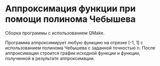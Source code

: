 # Аппроксимация функции при помощи полинома Чебышева
Сборка программы с использованием QMake.

Программа аппроксимирует любую функцию на отрезке [-1, 1] с использованием полинома Чебышева с заданной точностью n.
После аппроксимации строится график исходной функции и функции, полученной в результате аппроксимации.
